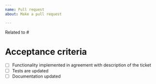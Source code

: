 ```yaml
---
name: Pull request
about: Make a pull request

---
```


Related to #<ID>

Acceptance criteria 
=================== 
- [ ] Functionality implemented in agreement with description of the ticket
- [ ] Tests are updated
- [ ] Documentation updated

